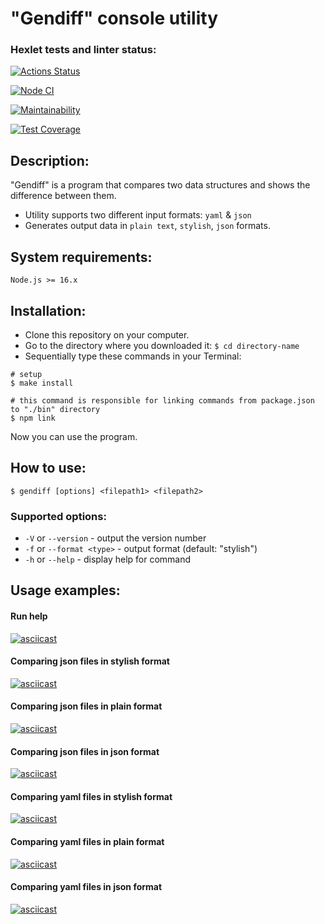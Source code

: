 # "Gendiff" console utility

### Hexlet tests and linter status:
[![Actions Status](https://github.com/gobacktosleep/frontend-project-46/workflows/hexlet-check/badge.svg)](https://github.com/gobacktosleep/frontend-project-46/actions)

[![Node CI](https://github.com/gobacktosleep/frontend-project-46/actions/workflows/nodejs.yml/badge.svg)](https://github.com/gobacktosleep/frontend-project-46/actions/workflows/nodejs.yml)

[![Maintainability](https://api.codeclimate.com/v1/badges/15e766bc88c9216813f4/maintainability)](https://codeclimate.com/github/gobacktosleep/frontend-project-46/maintainability)

[![Test Coverage](https://api.codeclimate.com/v1/badges/15e766bc88c9216813f4/test_coverage)](https://codeclimate.com/github/gobacktosleep/frontend-project-46/test_coverage)

## Description:
"Gendiff" is a program that compares two data structures and shows the difference between them.
- Utility supports two different input formats: `yaml` & `json`
- Generates output data in `plain text`, `stylish`, `json` formats.

## System requirements:
```
Node.js >= 16.x
```

## Installation:
- Clone this repository on your computer.
- Go to the directory where you downloaded it: `$ cd directory-name`
- Sequentially type these commands in your Terminal:
```
# setup
$ make install

# this command is responsible for linking commands from package.json to "./bin" directory
$ npm link
```
Now you can use the program.

## How to use:
```
$ gendiff [options] <filepath1> <filepath2>
```
### Supported options:
- `-V` or `--version` - output the version number
- `-f` or `--format <type>` - output format (default: "stylish")
- `-h` or `--help` - display help for command

## Usage examples:
#### Run help
[![asciicast](https://asciinema.org/a/SaX87AoHhEZais4kjYdSfNWrs.svg)](https://asciinema.org/a/SaX87AoHhEZais4kjYdSfNWrs)

#### Comparing json files in stylish format
[![asciicast](https://asciinema.org/a/WGbDeau3in3LN9uckyYTuwXbM.svg)](https://asciinema.org/a/WGbDeau3in3LN9uckyYTuwXbM)

#### Comparing json files in plain format
[![asciicast](https://asciinema.org/a/acharCeNmEZFrMsSiEN3lKIoR.svg)](https://asciinema.org/a/acharCeNmEZFrMsSiEN3lKIoR)

#### Comparing json files in json format
[![asciicast](https://asciinema.org/a/M5qOVKXzkGrZT3S90LViBPRGD.svg)](https://asciinema.org/a/M5qOVKXzkGrZT3S90LViBPRGD)

#### Comparing yaml files in stylish format
[![asciicast](https://asciinema.org/a/ggZVMDeijSUpbdBTIOUcVPdR9.svg)](https://asciinema.org/a/ggZVMDeijSUpbdBTIOUcVPdR9)

#### Comparing yaml files in plain format
[![asciicast](https://asciinema.org/a/BXWUAyBwkt7klOjbgCnAiG21X.svg)](https://asciinema.org/a/BXWUAyBwkt7klOjbgCnAiG21X)

#### Comparing yaml files in json format
[![asciicast](https://asciinema.org/a/dWSmlaX53QEPkUtlh2KlrI4ye.svg)](https://asciinema.org/a/dWSmlaX53QEPkUtlh2KlrI4ye)